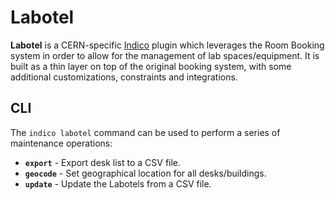 # Labotel

**Labotel** is a CERN-specific [Indico](https://getindico.io) plugin which leverages the Room Booking system in order
to allow for the management of lab spaces/equipment. It is built as a thin layer on top of the original booking system,
with some additional customizations, constraints and integrations.

## CLI

The `indico labotel` command can be used to perform a series of maintenance operations:

 * **`export`** - Export desk list to a CSV file.
 * **`geocode`** - Set geographical location for all desks/buildings.
 * **`update`** - Update the Labotels from a CSV file.
